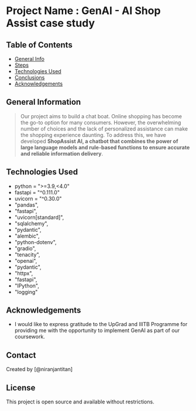 # Project Name : GenAI - AI Shop Assist case study

## Table of Contents
* [General Info](#general-information)
* [Steps](#pipelines)
* [Technologies Used](#technologies-used)
* [Conclusions](#conclusions)
* [Acknowledgements](#acknowledgements)
  

## General Information
> Our project aims to build a chat boat. Online shopping has become the go-to option for many consumers.
However, the overwhelming number of choices and the lack of personalized assistance can make the shopping
experience daunting. To address this, we have developed **ShopAssist AI, a chatbot that combines the power of
large language models and rule-based functions to ensure accurate and reliable information delivery**.

## Technologies Used
- python = ">=3.9,<4.0"
- fastapi = "^0.111.0"
- uvicorn = "^0.30.0"
- "pandas",
- "fastapi",
- "uvicorn[standard]",
- "sqlalchemy",
- "pydantic",
- "alembic",
- "python-dotenv",
- "gradio",
- "tenacity",
- "openai",
- "pydantic",
- "httpx",
- "fastapi",
- "IPython",
- "logging"



## Acknowledgements
- I would like to express gratitude to the UpGrad and IIITB Programme for providing me with the opportunity to implement GenAI as part of our coursework.

## Contact
Created by [@niranjantitan]


## License
This project is open source and available without restrictions.
